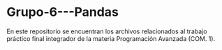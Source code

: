 # Grupo-6---Pandas
En este repositorio se encuentran los archivos relacionados al trabajo práctico final integrador de la materia Programación Avanzada (COM. 1).

